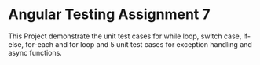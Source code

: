 # Angular Testing Assignment 7 

This Project demonstrate the unit test cases for while loop, switch case, if-else, for-each and for loop and 5 unit test cases for exception handling and async functions.


